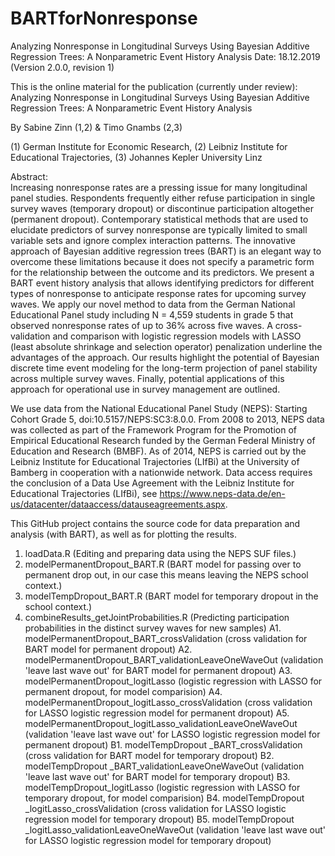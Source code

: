 # BARTforNonresponse
Analyzing Nonresponse in Longitudinal Surveys Using Bayesian Additive Regression Trees: A Nonparametric Event History Analysis
Date: 18.12.2019 (Version 2.0.0, revision 1)

This is the online material for the publication (currently under review): Analyzing Nonresponse in Longitudinal Surveys Using Bayesian Additive Regression Trees:
A Nonparametric Event History Analysis

By Sabine Zinn (1,2) & Timo Gnambs (2,3)

(1) German Institute for Economic Research, 
(2) Leibniz Institute for Educational Trajectories, 
(3) Johannes Kepler University Linz

Abstract: 	
Increasing nonresponse rates are a pressing issue for many longitudinal panel studies. Respondents frequently either refuse participation in single survey waves (temporary dropout) or discontinue participation altogether (permanent dropout). Contemporary statistical methods that are used to elucidate predictors of survey nonresponse are typically limited to small variable sets and ignore complex interaction patterns. The innovative approach of Bayesian additive regression trees (BART) is an elegant way to overcome these limitations because it does not specify a parametric form for the relationship between the outcome and its predictors. We present a BART event history analysis that allows identifying predictors for different types of nonresponse to anticipate response rates for upcoming survey waves. We apply our novel method to data from the German National Educational Panel study including N = 4,559 students in grade 5 that observed nonresponse rates of up to 36% across five waves. A cross-validation and comparison with logistic regression models with LASSO (least absolute shrinkage and selection operator) penalization underline the advantages of the approach. Our results highlight the potential of Bayesian discrete time event modeling for the long-term projection of panel stability across multiple survey waves. Finally, potential applications of this approach for operational use in survey management are outlined.

We use data from the National Educational Panel Study (NEPS): Starting Cohort Grade 5, doi:10.5157/NEPS:SC3:8.0.0. 
From 2008 to 2013, NEPS data was collected as part of the Framework Program for the Promotion of Empirical Educational Research funded by the German Federal Ministry of Education and Research (BMBF). 
As of 2014, NEPS is carried out by the Leibniz Institute for Educational Trajectories (LIfBi) at the University of Bamberg in cooperation with a nationwide network. 
Data access requires the conclusion of a Data Use Agreement with the Leibniz Institute for Educational Trajectories (LIfBi), see https://www.neps-data.de/en-us/datacenter/dataaccess/datauseagreements.aspx.

This GitHub project contains the source code for data preparation and analysis (with BART), as well as for plotting the results.
1.	loadData.R (Editing and preparing data using the NEPS SUF files.)
2.	modelPermanentDropout_BART.R (BART model for passing over to permanent drop out, in our case this means leaving the NEPS school context.)
3.	modelTempDropout_BART.R (BART model for temporary dropout in the school context.)
4.	combineResults_getJointProbabilities.R (Predicting participation probabilities in the distinct survey waves for new samples)
A1.	modelPermanentDropout_BART_crossValidation (cross validation for BART model for permanent dropout)
A2.	modelPermanentDropout_BART_validationLeaveOneWaveOut (validation 'leave last wave out' for BART model for permanent dropout)
A3.	modelPermanentDropout_logitLasso (logistic regression with LASSO for permanent dropout, for model comparision)
A4.	modelPermanentDropout_logitLasso_crossValidation (cross validation for LASSO logistic regression model for permanent dropout)
A5.	modelPermanentDropout_logitLasso_validationLeaveOneWaveOut (validation 'leave last wave out' for LASSO logistic regression model for permanent dropout)
B1.	modelTempDropout _BART_crossValidation (cross validation for BART model for temporary dropout)
B2.	modelTempDropout _BART_validationLeaveOneWaveOut (validation 'leave last wave out' for BART model for temporary dropout)
B3.	modelTempDropout_logitLasso (logistic regression with LASSO for temporary dropout, for model comparision)
B4.	modelTempDropout _logitLasso_crossValidation (cross validation for LASSO logistic regression model for temporary dropout)
B5.	modelTempDropout _logitLasso_validationLeaveOneWaveOut (validation 'leave last wave out' for LASSO logistic regression model for temporary dropout)
